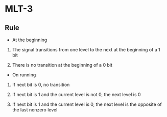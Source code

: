 # MLT-3

## Rule

* At the beginning

1) The signal transitions from one level to the next at the beginning of a 1 bit

2) There is no transition at the beginning of a 0 bit  



* On running

1) If next bit is 0, no transition

2) If next bit is 1 and the current level is not 0, the next level is 0

3) If next bit is 1 and the current level is 0, the next level is the opposite of the last nonzero level

